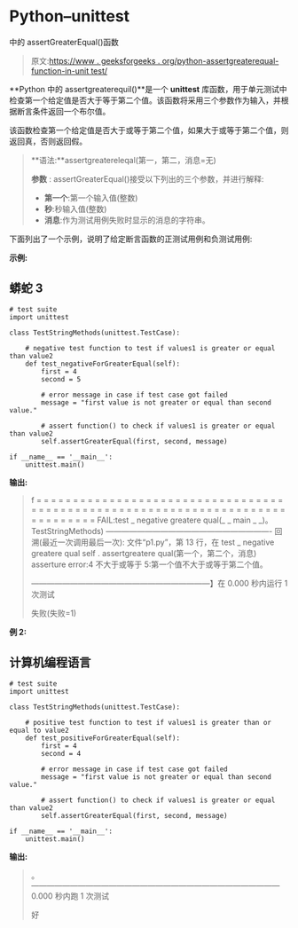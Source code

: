 # Python–unittest

中的 assertGreaterEqual()函数

> 原文:[https://www . geeksforgeeks . org/python-assertgreaterequal-function-in-unit test/](https://www.geeksforgeeks.org/python-assertgreaterequal-function-in-unittest/)

**Python 中的 assertgreaterequil()**是一个 **unittest** 库函数，用于单元测试中检查第一个给定值是否大于等于第二个值。该函数将采用三个参数作为输入，并根据断言条件返回一个布尔值。

该函数检查第一个给定值是否大于或等于第二个值，如果大于或等于第二个值，则返回真，否则返回假。

> **语法:**assertgreatereleqal(第一，第二，消息=无)
> 
> **参数** : assertGreaterEqual()接受以下列出的三个参数，并进行解释:
> 
> *   **第一个**:第一个输入值(整数)
> *   **秒**:秒输入值(整数)
> *   **消息**:作为测试用例失败时显示的消息的字符串。

下面列出了一个示例，说明了给定断言函数的正测试用例和负测试用例:

**示例:**

## 蟒蛇 3

```
# test suite
import unittest

class TestStringMethods(unittest.TestCase):

    # negative test function to test if values1 is greater or equal than value2
    def test_negativeForGreaterEqual(self):
        first = 4
        second = 5

        # error message in case if test case got failed
        message = "first value is not greater or equal than second value."

        # assert function() to check if values1 is greater or equal than value2
        self.assertGreaterEqual(first, second, message)

if __name__ == '__main__':
    unittest.main()
```

**输出:**

> f
> = = = = = = = = = = = = = = = = = = = = = = = = = = = = = = = = = = = = = = = = = = = = = = = = = = = = = = = = = = = = = = = = = = = = = = = = = = = = = =
> FAIL:test _ negative greatere qual(_ _ main _ _)。TestStringMethods)
> —————————————————————-
> 回溯(最近一次调用最后一次):
> 文件“p1.py”，第 13 行，在 test _ negative greatere qual
> self . assertgreatere qual(第一个，第二个，消息)
> asserture error:4 不大于或等于 5:第一个值不大于或等于第二个值。
> 
> ———————————————————————】在 0.000 秒内运行 1 次测试
> 
> 失败(失败=1)

**例 2:**

## 计算机编程语言

```
# test suite
import unittest

class TestStringMethods(unittest.TestCase):

    # positive test function to test if values1 is greater than or equal to value2
    def test_positiveForGreaterEqual(self):
        first = 4
        second = 4

        # error message in case if test case got failed
        message = "first value is not greater or equal than second value."

        # assert function() to check if values1 is greater or equal than value2
        self.assertGreaterEqual(first, second, message)

if __name__ == '__main__':
    unittest.main()
```

**输出:**

> 。
> ————————————————————————————————
> 0.000 秒内跑 1 次测试
> 
> 好